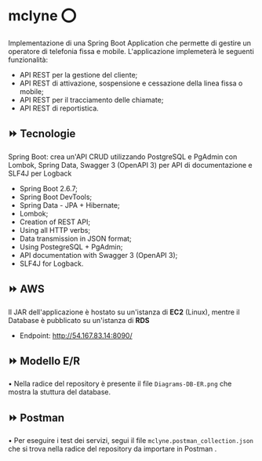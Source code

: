# mclyne :o:
Implementazione di una Spring Boot Application che permette di gestire un operatore di telefonia fissa e mobile.
L'applicazione implemeterà le seguenti funzionalità:
- API REST per la gestione del cliente;
- API REST di attivazione, sospensione e cessazione della linea fissa o mobile;
- API REST per il tracciamento delle chiamate;
- API REST di reportistica.

## :fast_forward: Tecnologie
Spring Boot: crea un'API CRUD utilizzando PostgreSQL e PgAdmin con Lombok, Spring Data, Swagger 3 (OpenAPI 3) per API di documentazione e SLF4J per Logback

-	Spring Boot 2.6.7;
-	Spring Boot DevTools;
- Spring Data - JPA + Hibernate;
-	Lombok;
-	Creation of REST API;
-	Using all HTTP verbs;
-	Data transmission in JSON format;
-	Using PostegreSQL + PgAdmin;
-	API documentation with Swagger 3 (OpenAPI 3);
-	SLF4J for Logback.

## :fast_forward: AWS
Il JAR dell'applicazione è hostato su un'istanza di <b>EC2</b> (Linux), mentre il Database è pubblicato su un'istanza di <b>RDS</b>
- Endpoint: http://54.167.83.14:8090/

## :fast_forward: Modello E/R
•	Nella radice del repository è presente il file `Diagrams-DB-ER.png` che mostra la stuttura del database.

## :fast_forward: Postman
•	Per eseguire i test dei servizi, segui il file `mclyne.postman_collection.json` che si trova nella radice del repository da importare in Postman .
